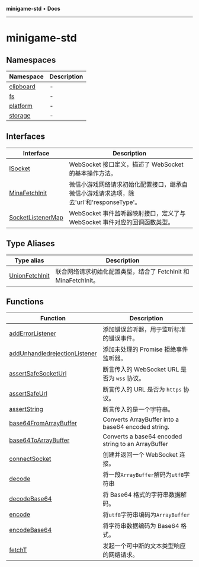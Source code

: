 **minigame-std** • **Docs**

***

# minigame-std

## Namespaces

| Namespace | Description |
| ------ | ------ |
| [clipboard](namespaces/clipboard/README.md) | - |
| [fs](namespaces/fs/README.md) | - |
| [platform](namespaces/platform/README.md) | - |
| [storage](namespaces/storage/README.md) | - |

## Interfaces

| Interface | Description |
| ------ | ------ |
| [ISocket](interfaces/ISocket.md) | WebSocket 接口定义，描述了 WebSocket 的基本操作方法。 |
| [MinaFetchInit](interfaces/MinaFetchInit.md) | 微信小游戏网络请求初始化配置接口，继承自微信小游戏请求选项，除去'url'和'responseType'。 |
| [SocketListenerMap](interfaces/SocketListenerMap.md) | WebSocket 事件监听器映射接口，定义了与 WebSocket 事件对应的回调函数类型。 |

## Type Aliases

| Type alias | Description |
| ------ | ------ |
| [UnionFetchInit](type-aliases/UnionFetchInit.md) | 联合网络请求初始化配置类型，结合了 FetchInit 和 MinaFetchInit。 |

## Functions

| Function | Description |
| ------ | ------ |
| [addErrorListener](functions/addErrorListener.md) | 添加错误监听器，用于监听标准的错误事件。 |
| [addUnhandledrejectionListener](functions/addUnhandledrejectionListener.md) | 添加未处理的 Promise 拒绝事件监听器。 |
| [assertSafeSocketUrl](functions/assertSafeSocketUrl.md) | 断言传入的 WebSocket URL 是否为 `wss` 协议。 |
| [assertSafeUrl](functions/assertSafeUrl.md) | 断言传入的 URL 是否为 `https` 协议。 |
| [assertString](functions/assertString.md) | 断言传入的是一个字符串。 |
| [base64FromArrayBuffer](functions/base64FromArrayBuffer.md) | Converts ArrayBuffer into a base64 encoded string. |
| [base64ToArrayBuffer](functions/base64ToArrayBuffer.md) | Converts a base64 encoded string to an ArrayBuffer |
| [connectSocket](functions/connectSocket.md) | 创建并返回一个 WebSocket 连接。 |
| [decode](functions/decode.md) | 将一段`ArrayBuffer`解码为`utf8`字符串 |
| [decodeBase64](functions/decodeBase64.md) | 将 Base64 格式的字符串数据解码。 |
| [encode](functions/encode.md) | 将`utf8`字符串编码为`ArrayBuffer` |
| [encodeBase64](functions/encodeBase64.md) | 将字符串数据编码为 Base64 格式。 |
| [fetchT](functions/fetchT.md) | 发起一个可中断的文本类型响应的网络请求。 |
